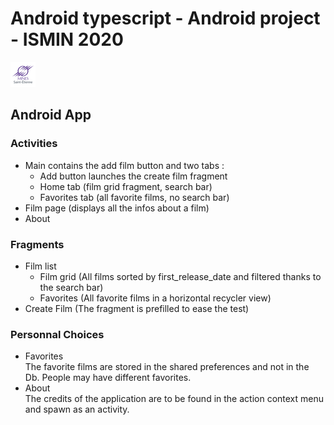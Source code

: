 # Android typescript - Android project - ISMIN 2020
[![Mines St Etienne](../logo.png)](https://www.mines-stetienne.fr/)
## Android App
### Activities
- Main contains the add film button and two tabs :
	- Add button launches the create film fragment
	- Home tab (film grid fragment, search bar)
	- Favorites tab (all favorite films, no search bar)
- Film page (displays all the infos about a film)
- About
### Fragments
- Film list
	- Film grid (All films sorted by first_release_date and filtered thanks to the search bar)
	- Favorites (All favorite films in a horizontal recycler view)
- Create Film (The fragment is prefilled to ease the test)
### Personnal Choices
- Favorites <br>
The favorite films are stored in the shared preferences and not in the Db. People may have different favorites.
- About <br>
The credits of the application are to be found in the action context menu and spawn as an activity.